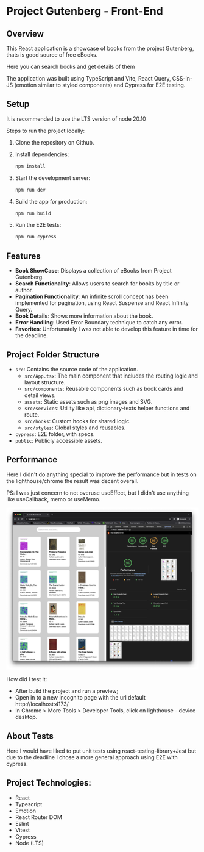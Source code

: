 
# Project Gutenberg - Front-End

## Overview

This React application is a showcase of books from the project Gutenberg, thats is good source of free eBooks. 

Here you can search books and get details of them

The application was built using TypeScript and Vite, React Query, CSS-in-JS (emotion similar to styled components) and Cypress for E2E testing.

## Setup

It is recommended to use the LTS version of node 20.10

Steps to run the project locally:

1. Clone the repository on Github.

2. Install dependencies:
   ```bash
   npm install
   ```
3. Start the development server:
   ```bash
   npm run dev
   ```
4. Build the app for production:
   ```bash
   npm run build
   ```
4. Run the E2E tests:
   ```bash
   npm run cypress
   ```

## Features

- **Book ShowCase**: Displays a collection of eBooks from Project Gutenberg. 
- **Search Functionality**: Allows users to search for books by title or author.
- **Pagination Functionality**: An infinite scroll concept has been implemented for pagination, using React Suspense and React Infinity Query.
- **Book Details**: Shows more information about the book.
- **Error Handling**: Used Error Boundary technique to catch any error.
- **Favorites**: Unfortunately I was not able to develop this feature in time for the deadline. 

## Project Folder Structure

- `src`: Contains the source code of the application.
  - `src/App.tsx`: The main component that includes the routing logic and layout structure.
  - `src/components`: Reusable components such as book cards and detail views.
  - `assets`: Static assets such as png images and SVG.
  - `src/services`: Utility like api, dictionary-texts helper functions and route.
  - `src/hooks`: Custom hooks for shared logic.
  - `src/styles`: Global styles and reusables.
- `cypress`: E2E folder, with specs.   
- `public`: Publicly accessible assets. 


## Performance

Here I didn't do anything special to improve the performance but in tests on the lighthouse/chrome the result was decent overall. 

PS: I was just concern to not overuse useEffect, but I didn't use anything like useCallback, memo or useMemo.

![test](./src/assets/performancetest.png)

How did I test it: 
 - After build the project and run a preview; 
 - Open in to a new incognito page with the url default http://localhost:4173/
 - In Chrome > More Tools > Developer Tools, click on lighthouse - device desktop. 


## About Tests

Here I would have liked to put unit tests using react-testing-library+Jest but due to 
the deadline I chose a more general approach using E2E with cypress. 


## Project Technologies:

- React
- Typescript
- Emotion
- React Router DOM
- Eslint
- Vitest
- Cypress
- Node (LTS)
